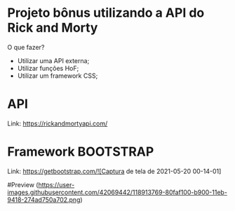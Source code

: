 # Projeto bônus utilizando a API do Rick and Morty

O que fazer?
- Utilizar uma API externa;
- Utilizar funções HoF;
- Utilizar um framework CSS;

# API 
Link: https://rickandmortyapi.com/

# Framework BOOTSTRAP
Link: https://getbootstrap.com/![Captura de tela de 2021-05-20 00-14-01]

#Preview
(https://user-images.githubusercontent.com/42069442/118913769-80faf100-b900-11eb-9418-274ad750a702.png)
